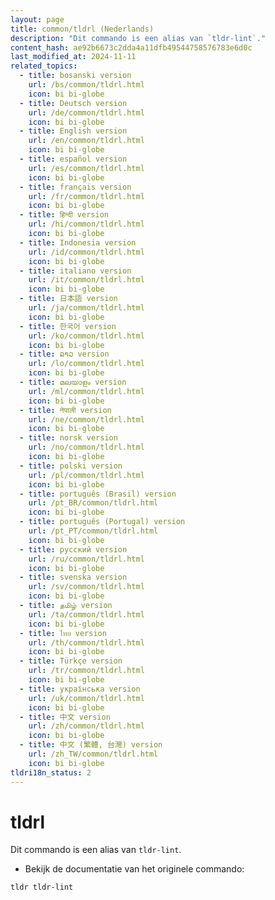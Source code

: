 ```yaml
---
layout: page
title: common/tldrl (Nederlands)
description: "Dit commando is een alias van `tldr-lint`."
content_hash: ae92b6673c2dda4a11dfb49544758576783e6d0c
last_modified_at: 2024-11-11
related_topics:
  - title: bosanski version
    url: /bs/common/tldrl.html
    icon: bi bi-globe
  - title: Deutsch version
    url: /de/common/tldrl.html
    icon: bi bi-globe
  - title: English version
    url: /en/common/tldrl.html
    icon: bi bi-globe
  - title: español version
    url: /es/common/tldrl.html
    icon: bi bi-globe
  - title: français version
    url: /fr/common/tldrl.html
    icon: bi bi-globe
  - title: हिन्दी version
    url: /hi/common/tldrl.html
    icon: bi bi-globe
  - title: Indonesia version
    url: /id/common/tldrl.html
    icon: bi bi-globe
  - title: italiano version
    url: /it/common/tldrl.html
    icon: bi bi-globe
  - title: 日本語 version
    url: /ja/common/tldrl.html
    icon: bi bi-globe
  - title: 한국어 version
    url: /ko/common/tldrl.html
    icon: bi bi-globe
  - title: ລາວ version
    url: /lo/common/tldrl.html
    icon: bi bi-globe
  - title: മലയാളം version
    url: /ml/common/tldrl.html
    icon: bi bi-globe
  - title: नेपाली version
    url: /ne/common/tldrl.html
    icon: bi bi-globe
  - title: norsk version
    url: /no/common/tldrl.html
    icon: bi bi-globe
  - title: polski version
    url: /pl/common/tldrl.html
    icon: bi bi-globe
  - title: português (Brasil) version
    url: /pt_BR/common/tldrl.html
    icon: bi bi-globe
  - title: português (Portugal) version
    url: /pt_PT/common/tldrl.html
    icon: bi bi-globe
  - title: русский version
    url: /ru/common/tldrl.html
    icon: bi bi-globe
  - title: svenska version
    url: /sv/common/tldrl.html
    icon: bi bi-globe
  - title: தமிழ் version
    url: /ta/common/tldrl.html
    icon: bi bi-globe
  - title: ไทย version
    url: /th/common/tldrl.html
    icon: bi bi-globe
  - title: Türkçe version
    url: /tr/common/tldrl.html
    icon: bi bi-globe
  - title: українська version
    url: /uk/common/tldrl.html
    icon: bi bi-globe
  - title: 中文 version
    url: /zh/common/tldrl.html
    icon: bi bi-globe
  - title: 中文 (繁體, 台灣) version
    url: /zh_TW/common/tldrl.html
    icon: bi bi-globe
tldri18n_status: 2
---
```

# tldrl

Dit commando is een alias van `tldr-lint`.

- Bekijk de documentatie van het originele commando:

`tldr tldr-lint`
